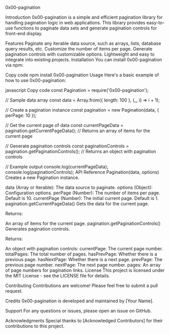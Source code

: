 0x00-pagination

Introduction
0x00-pagination is a simple and efficient pagination library for handling pagination logic in web applications. This library provides easy-to-use functions to paginate data sets and generate pagination controls for front-end display.

Features
Paginate any iterable data source, such as arrays, lists, database query results, etc.
Customize the number of items per page.
Generate pagination controls with customizable options.
Lightweight and easy to integrate into existing projects.
Installation
You can install 0x00-pagination via npm:

Copy code
npm install 0x00-pagination
Usage
Here's a basic example of how to use 0x00-pagination:

javascript
Copy code
const Pagination = require('0x00-pagination');

// Sample data array
const data = Array.from({ length: 100 }, (_, i) => i + 1);

// Create a pagination instance
const pagination = new Pagination(data, { perPage: 10 });

// Get the current page of data
const currentPageData = pagination.getCurrentPageData(); // Returns an array of items for the current page

// Generate pagination controls
const paginationControls = pagination.getPaginationControls(); // Returns an object with pagination controls

// Example output
console.log(currentPageData);
console.log(paginationControls);
API Reference
Pagination(data, options)
Creates a new Pagination instance.

data (Array or Iterable): The data source to paginate.
options (Object): Configuration options.
perPage (Number): The number of items per page. Default is 10.
currentPage (Number): The initial current page. Default is 1.
pagination.getCurrentPageData()
Gets the data for the current page.

Returns:

An array of items for the current page.
pagination.getPaginationControls()
Generates pagination controls.

Returns:

An object with pagination controls:
currentPage: The current page number.
totalPages: The total number of pages.
hasPrevPage: Whether there is a previous page.
hasNextPage: Whether there is a next page.
prevPage: The previous page number.
nextPage: The next page number.
pages: An array of page numbers for pagination links.
License
This project is licensed under the MIT License - see the LICENSE file for details.

Contributing
Contributions are welcome! Please feel free to submit a pull request.

Credits
0x00-pagination is developed and maintained by [Your Name].

Support
For any questions or issues, please open an issue on GitHub.

Acknowledgments
Special thanks to [Acknowledged Contributors] for their contributions to this project.


